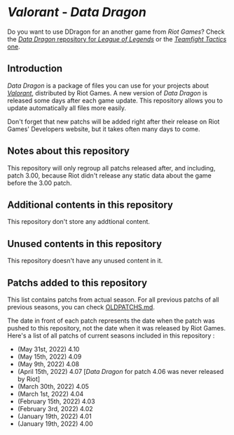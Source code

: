 # _Valorant_ - _Data Dragon_

Do you want to use DDragon for an another game from _Riot Games_? Check the [_Data Dragon_ repository for _League of Legends_](https://github.com/InFinity54/LoL_DDragon) or the [_Teamfight Tactics_ one](https://github.com/InFinity54/TFT_DDragon).

## Introduction
_Data Dragon_ is a package of files you can use for your projects about [_Valorant_](https://playvalorant.com), distributed by Riot Games. A new version of _Data Dragon_ is released some days after each game update. This repository allows you to update automatically all files more easily.

Don't forget that new patchs will be added right after their release on Riot Games' Developers website, but it takes often many days to come.

## Notes about this repository
This repository will only regroup all patchs released after, and including, patch 3.00, because Riot didn't release any static data about the game before the 3.00 patch.

## Additional contents in this repository
This repository don't store any addtional content.

## Unused contents in this repository
This repository doesn't have any unused content in it.

## Patchs added to this repository
This list contains patchs from actual season. For all previous patchs of all previous seasons, you can check [OLDPATCHS.md](OLDPATCHS.md).

The date in front of each patch represents the date when the patch was pushed to this repository, not the date when it was released by Riot Games. Here's a list of all patchs of current seasons included in this repository :

- (May 31st, 2022) 4.10
- (May 15th, 2022) 4.09
- (May 9th, 2022) 4.08
- (April 15th, 2022) 4.07 [_Data Dragon_ for patch 4.06 was never released by Riot]
- (March 30th, 2022) 4.05
- (March 1st, 2022) 4.04
- (February 15th, 2022) 4.03
- (February 3rd, 2022) 4.02
- (January 19th, 2022) 4.01
- (January 19th, 2022) 4.00